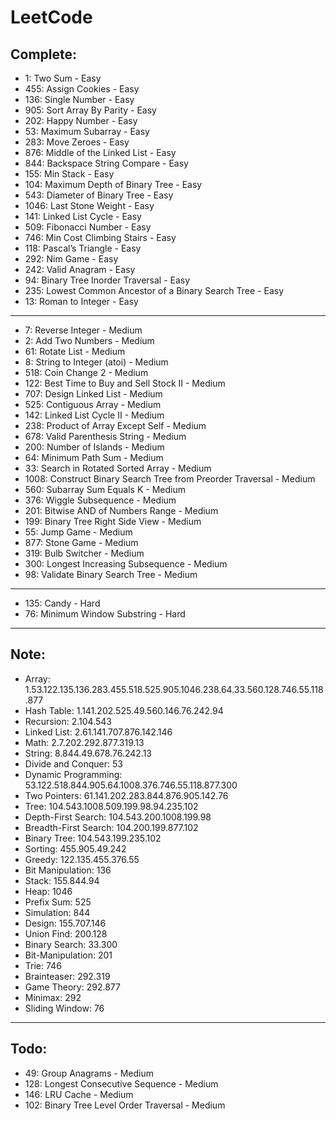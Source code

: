 # LeetCode

## Complete:

- 1: Two Sum - Easy
- 455: Assign Cookies - Easy
- 136: Single Number - Easy
- 905: Sort Array By Parity - Easy
- 202: Happy Number - Easy
- 53: Maximum Subarray - Easy
- 283: Move Zeroes - Easy
- 876: Middle of the Linked List - Easy
- 844: Backspace String Compare - Easy
- 155: Min Stack - Easy
- 104: Maximum Depth of Binary Tree - Easy
- 543: Diameter of Binary Tree - Easy
- 1046: Last Stone Weight - Easy
- 141: Linked List Cycle - Easy
- 509: Fibonacci Number - Easy
- 746: Min Cost Climbing Stairs - Easy
- 118: Pascal’s Triangle - Easy
- 292: Nim Game - Easy
- 242: Valid Anagram - Easy
- 94: Binary Tree Inorder Traversal - Easy
- 235: Lowest Common Ancestor of a Binary Search Tree - Easy
- 13: Roman to Integer - Easy

---

- 7:  Reverse Integer - Medium
- 2: Add Two Numbers - Medium
- 61: Rotate List - Medium
- 8: String to Integer (atoi) - Medium
- 518: Coin Change 2 - Medium
- 122: Best Time to Buy and Sell Stock II - Medium
- 707: Design Linked List - Medium
- 525: Contiguous Array - Medium
- 142: Linked List Cycle II - Medium
- 238: Product of Array Except Self - Medium
- 678: Valid Parenthesis String - Medium
- 200: Number of Islands - Medium
- 64: Minimum Path Sum - Medium
- 33: Search in Rotated Sorted Array - Medium
- 1008: Construct Binary Search Tree from Preorder Traversal - Medium
- 560: Subarray Sum Equals K - Medium
- 376: Wiggle Subsequence - Medium
- 201: Bitwise AND of Numbers Range - Medium
- 199: Binary Tree Right Side View - Medium
- 55: Jump Game - Medium
- 877: Stone Game - Medium
- 319: Bulb Switcher - Medium
- 300: Longest Increasing Subsequence - Medium
- 98: Validate Binary Search Tree - Medium

---

- 135: Candy - Hard
- 76: Minimum Window Substring - Hard

---
## Note:

- Array: 1.53.122.135.136.283.455.518.525.905.1046.238.64.33.560.128.746.55.118.877
- Hash Table: 1.141.202.525.49.560.146.76.242.94
- Recursion: 2.104.543
- Linked List: 2.61.141.707.876.142.146
- Math: 2.7.202.292.877.319.13
- String: 8.844.49.678.76.242.13
- Divide and Conquer: 53
- Dynamic Programming: 53.122.518.844.905.64.1008.376.746.55.118.877.300
- Two Pointers: 61.141.202.283.844.876.905.142.76
- Tree: 104.543.1008.509.199.98.94.235.102
- Depth-First Search: 104.543.200.1008.199.98
- Breadth-First Search: 104.200.199.877.102
- Binary Tree: 104.543.199.235.102
- Sorting: 455.905.49.242
- Greedy: 122.135.455.376.55
- Bit Manipulation: 136
- Stack: 155.844.94
- Heap: 1046
- Prefix Sum: 525
- Simulation: 844
- Design: 155.707.146
- Union Find: 200.128
- Binary Search: 33.300
- Bit-Manipulation: 201
- Trie: 746
- Brainteaser: 292.319
- Game Theory: 292.877
- Minimax: 292
- Sliding Window: 76
---
## Todo:

- 49: Group Anagrams - Medium
- 128: Longest Consecutive Sequence - Medium
- 146: LRU Cache - Medium
- 102: Binary Tree Level Order Traversal - Medium